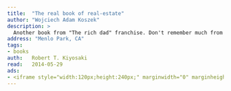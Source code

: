 ```yaml
---
title:	"The real book of real-estate"
author: "Wojciech Adam Koszek"
description: >
  Another book from "The rich dad" franchise. Don't remember much from it.
address: "Menlo Park, CA"
tags:
- books
auth:	Robert T. Kiyosaki
read:	2014-05-29
ads:
- <iframe style="width:120px;height:240px;" marginwidth="0" marginheight="0" scrolling="no" frameborder="0" src="//ws-na.amazon-adsystem.com/widgets/q?ServiceVersion=20070822&OneJS=1&Operation=GetAdHtml&MarketPlace=US&source=ss&ref=ss_til&ad_type=product_link&tracking_id=wkoszek08-20&marketplace=amazon&region=US&placement=1593155328&asins=1593155328&linkId=K2FW6JHZKSUM34IL&show_border=false&link_opens_in_new_window=false&price_color=333333&title_color=C00000&bg_color=FFFFFF"></iframe>
---
```

